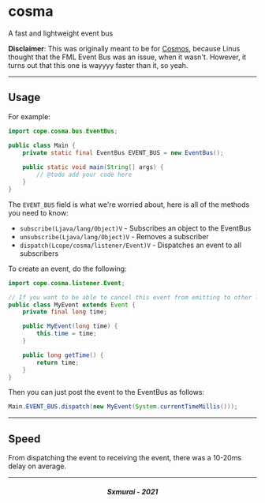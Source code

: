 # cosma
A fast and lightweight event bus

**Disclaimer**: This was originally meant to be for [Cosmos](https://github.com/momentumdevelopment/cosmos), because Linus thought that the FML Event Bus was an issue, when it wasn't. However, it turns out that this one is wayyyy faster than it, so yeah.

---

## Usage

For example:

```java
import cope.cosma.bus.EventBus;

public class Main {
    private static final EventBus EVENT_BUS = new EventBus();
    
    public static void main(String[] args) {
        // @todo add your code here
    }
}
```

The `EVENT_BUS` field is what we're worried about, here is all of the methods you need to know:

- `subscribe(Ljava/lang/Object)V` - Subscribes an object to the EventBus
- `unsubscribe(Ljava/lang/Object)V` - Removes a subscriber
- `dispatch(Lcope/cosma/listener/Event)V` - Dispatches an event to all subscribers

To create an event, do the following:

```java
import cope.cosma.listener.Event;

// If you want to be able to cancel this event from emitting to other listeners, add a @Cancelable here!
public class MyEvent extends Event {
    private final long time;

    public MyEvent(long time) {
        this.time = time;
    }

    public long getTime() {
        return time;
    }
}
```

Then you can just post the event to the EventBus as follows:

```java
Main.EVENT_BUS.dispatch(new MyEvent(System.currentTimeMillis()));
```

---

## Speed

From dispatching the event to receiving the event, there was a 10-20ms delay on average.

---


<h5 align="center">Sxmurai - 2021</h5>